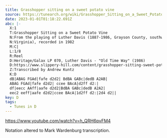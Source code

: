 ```yaml
---
title: Grasshopper sitting on a sweet potato vine
source: https://tunearch.org/wiki/Grasshopper_Sitting_on_a_Sweet_Potato_Vine
date: 2023-01-01T01:18:22.691Z
abc: |-
  X:1
  T:Grasshopper Sitting on a Sweet Potato Vine
  N:From the playing of Luther Davis (1887-1986, Grayson County, southwest 
  N:Virginia), recorded in 1982
  M:C|
  L:1/8
  R:Reel
  D:Heritage/Galax LP 070, Luther Davis - "Old Time Way" (1986)
  D:https://www.slippery-hill.com/content/grasshopper-sitting-sweet-potatoe-vine
  Z:Transcribed by Andrew Kuntz
  K:D
  dB|ABAG FGAd|fafe d2d2| BdBA GABc|dedB A2AB|
  ABAG FGAd|fafe d2d2| ccee BAcA|d2ff d2:|
  df|eecc AAff|aafe d2d2|BdBA GABc|dedB A2A2|
  eec2 eeff|aafe d2d2|ccee BAcA|1d2ff d2:|2d4 d2||
key: D
tags:
  - Tunes in D
---
```

https://www.youtube.com/watch?v=h_QRH6pvFM4

Notation altered to Mark Wardenburg transcription.